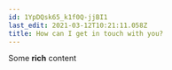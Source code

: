 ```yaml
---
id: 1YpDQsk65_k1f0Q-jjBI1
last_edit: 2021-03-12T10:21:11.058Z
title: How can I get in touch with you?
---
```


Some **rich** content

